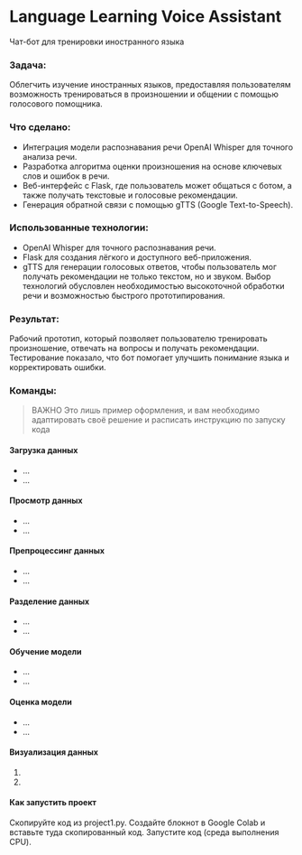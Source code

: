 # Language Learning Voice Assistant
Чат-бот для тренировки иностранного языка

### Задача:
Облегчить изучение иностранных языков, предоставляя пользователям возможность тренироваться в произношении и общении с помощью голосового помощника.

### Что сделано:
* Интеграция модели распознавания речи OpenAI Whisper для точного анализа речи.
* Разработка алгоритма оценки произношения на основе ключевых слов и ошибок в речи.
* Веб-интерфейс с Flask, где пользователь может общаться с ботом, а также получать текстовые и голосовые рекомендации.
* Генерация обратной связи с помощью gTTS (Google Text-to-Speech).
  
### Использованные технологии:
* OpenAI Whisper для точного распознавания речи.
* Flask для создания лёгкого и доступного веб-приложения.
* gTTS для генерации голосовых ответов, чтобы пользователь мог получать рекомендации не только текстом, но и звуком.
 Выбор технологий обусловлен необходимостью высокоточной обработки речи и возможностью быстрого прототипирования.

### Результат:
Рабочий прототип, который позволяет пользователю тренировать произношение, отвечать на вопросы и получать рекомендации. Тестирование показало, что бот помогает улучшить понимание языка и корректировать ошибки.

### Команды:
> ВАЖНО Это лишь пример оформления, и вам необходимо адаптировать своё решение и расписать инструкцию по запуску кода

#### Загрузка данных
* ...
* ...
  
#### Просмотр данных
* ...
* ...
  
#### Препроцессинг данных
* ...
* ...
  
#### Разделение данных
* ...
* ...
  
#### Обучение модели
* ...
* ...
  
#### Оценка модели
* ...
* ...
  
#### Визуализация данных

1. 
2.


#### Как запустить проект

Скопируйте код из project1.py.
Создайте блокнот в Google Colab и вставьте туда скопированный код.
Запустите код (среда выполнения CPU).

